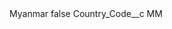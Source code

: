 <?xml version="1.0" encoding="UTF-8"?>
<CustomMetadata xmlns="http://soap.sforce.com/2006/04/metadata" xmlns:xsi="http://www.w3.org/2001/XMLSchema-instance" xmlns:xsd="http://www.w3.org/2001/XMLSchema">
    <label>Myanmar</label>
    <protected>false</protected>
    <values>
        <field>Country_Code__c</field>
        <value xsi:type="xsd:string">MM</value>
    </values>
</CustomMetadata>
